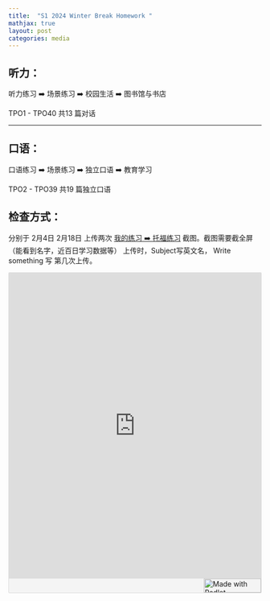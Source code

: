 ```yaml
---
title:  "S1 2024 Winter Break Homework "
mathjax: true
layout: post
categories: media
---
```


## 听力：
听力练习 ➡️ 场景练习 ➡️ 校园生活 ➡️ 图书馆与书店

TPO1 - TPO40 共13 篇对话 

---

## 口语：
口语练习 ➡️ 场景练习 ➡️ 独立口语 ➡️ 教育学习 

TPO2 - TPO39 共19 篇独立口语 

## 检查方式：
分别于 2月4日 2月18日 上传两次 [我的练习 ➡️ 托福练习](https://smarter.igo1996.com/member/study-data) 截图。截图需要截全屏（能看到名字，近百日学习数据等）
上传时，Subject写英文名， Write something 写 第几次上传。 

<div class="padlet-embed" style="border:1px solid rgba(0,0,0,0.1);border-radius:2px;box-sizing:border-box;overflow:hidden;position:relative;width:100%;background:#F4F4F4"><p style="padding:0;margin:0"><iframe src="https://padlet.com/embed/ee855wj39rqsazv3" frameborder="0" allow="camera;microphone;geolocation" style="width:100%;height:608px;display:block;padding:0;margin:0"></iframe></p><div style="display:flex;align-items:center;justify-content:end;margin:0;height:28px"><a href="https://padlet.com?ref=embed" style="display:block;flex-grow:0;margin:0;border:none;padding:0;text-decoration:none" target="_blank"><div style="display:flex;align-items:center;"><img src="https://padlet.net/embeds/made_with_padlet_2022.png" width="114" height="28" style="padding:0;margin:0;background:0 0;border:none;box-shadow:none" alt="Made with Padlet"></div></a></div></div>
